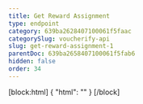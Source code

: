 ```yaml
---
title: Get Reward Assignment
type: endpoint
category: 639ba2628407100061f5faac
categorySlug: voucherify-api
slug: get-reward-assignment-1
parentDoc: 639ba2658407100061f5fab6
hidden: false
order: 34
---
```

[block:html]
{
  "html": "<style>\n[title=\"Toggle library\"] { \n  display: none; }\n.LanguagePicker-divider { \n  display: none; }\n.Playground-section3VTXuaYZivJK > .APISectionHeader3LN_-QIR0m7x {\n  display: none; }\n.LanguagePicker-languages1qVVo_v6AlP9 {\n  display: none; }\n</style>"
}
[/block]
